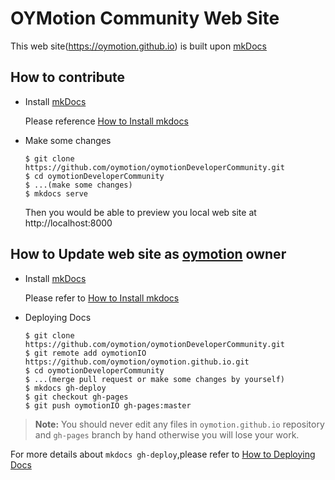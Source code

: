 # OYMotion Community Web Site
This web site(https://oymotion.github.io) is built upon [mkDocs](www.mkdocs.org)

## How to contribute

* Install [mkDocs](http://www.mkdocs.org) 
    
    Please reference [How to Install mkdocs](http://www.mkdocs.org/#installation)

* Make some changes

    ```
    $ git clone https://github.com/oymotion/oymotionDeveloperCommunity.git
    $ cd oymotionDeveloperCommunity
    $ ...(make some changes)
    $ mkdocs serve
    ```

    Then you would be able to preview you local web site at http://localhost:8000

## How to Update web site as [oymotion](https://oymotion.github.io) owner

* Install [mkDocs](http://www.mkdocs.org) 

    Please refer to [How to Install mkdocs](http://www.mkdocs.org/#installation)

* Deploying Docs

    ```
    $ git clone https://github.com/oymotion/oymotionDeveloperCommunity.git
    $ git remote add oymotionIO https://github.com/oymotion/oymotion.github.io.git
    $ cd oymotionDeveloperCommunity
    $ ...(merge pull request or make some changes by yourself)
    $ mkdocs gh-deploy
    $ git checkout gh-pages
    $ git push oymotionIO gh-pages:master
    ```

> **Note:** You should never edit any files in `oymotion.github.io` repository and
`gh-pages` branch  by hand otherwise you will lose your work.


For more details about `mkdocs gh-deploy`,please refer to [How to Deploying Docs](http://www.mkdocs.org/user-guide/deploying-your-docs/)

